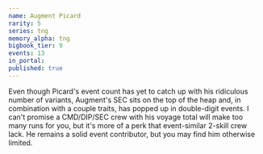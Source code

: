 ```yaml
---
name: Augment Picard
rarity: 5
series: tng
memory_alpha: tng
bigbook_tier: 9
events: 13
in_portal:
published: true
---
```


Even though Picard's event count has yet to catch up with his ridiculous number of variants, Augment's SEC sits on the top of the heap and, in combination with a couple traits, has popped up in double-digit events. I can't promise a CMD/DIP/SEC crew with his voyage total will make too many runs for you, but it's more of a perk that event-similar 2-skill crew lack. He remains a solid event contributor, but you may find him otherwise limited.
